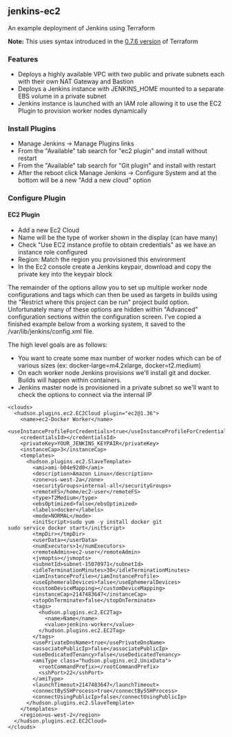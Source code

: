 ## jenkins-ec2

An example deployment of Jenkins using Terraform

__Note:__ This uses syntax introduced in the [0.7.6 version](https://github.com/hashicorp/terraform/blob/v0.7.6/CHANGELOG.md) of Terraform

### Features

* Deploys a highly available VPC with two public and private subnets each with their own NAT Gateway and Bastion
* Deploys a Jenkins instance with JENKINS_HOME mounted to a separate EBS volume in a private subnet
* Jenkins instance is launched with an IAM role allowing it to use the EC2 Plugin to provision worker nodes dynamically


### Install Plugins

* Manage Jenkins -> Manage Plugins links
* From the "Available" tab search for "ec2 plugin" and install without restart
* From the "Available" tab search for "Git plugin" and install with restart
* After the reboot click Manage Jenkins -> Configure System and at the bottom will be a new "Add a new cloud" option

### Configure Plugin

#### EC2 Plugin
* Add a new Ec2 Cloud
* Name will be the type of worker shown in the display (can have many)
* Check "Use EC2 instance profile to obtain credentials" as we have an instance role configured
* Region: Match the region you provisioned this environment
* In the Ec2 console create a Jenkins keypair, download and copy the private key into the keypair block

The remainder of the options allow you to set up multiple worker node configurations and tags which 
can then be used as targets in builds using the "Restrict where this project can be run" project build option. 
Unfortunately many of these options are hidden within "Advanced" configuration sections within the configuration 
screen. I've copied a finished example below from a working system, it saved to the /var/lib/jenkins/config.xml file.
 
The high level goals are as follows:

* You want to create some max number of worker nodes which can be of various sizes (ex: docker-large=m4.2xlarge, docker=t2.medium)
* On each worker node Jenkins provisions we'll install git and docker. Builds will happen within containers.
* Jenkins master node is provisioned in a private subnet so we'll want to check the options to connect via the internal IP

```
<clouds>
  <hudson.plugins.ec2.EC2Cloud plugin="ec2@1.36">
    <name>ec2-Docker Worker</name>
    <useInstanceProfileForCredentials>true</useInstanceProfileForCredentials>
    <credentialsId></credentialsId>
    <privateKey>YOUR_JENKINS_KEYPAIR</privateKey>
    <instanceCap>3</instanceCap>
    <templates>
      <hudson.plugins.ec2.SlaveTemplate>
        <ami>ami-b04e92d0</ami>
        <description>Amazon Linux</description>
        <zone>us-west-2a</zone>
        <securityGroups>internal-all</securityGroups>
        <remoteFS>/home/ec2-user</remoteFS>
        <type>T2Medium</type>
        <ebsOptimized>false</ebsOptimized>
        <labels>docker</labels>
        <mode>NORMAL</mode>
        <initScript>sudo yum -y install docker git
sudo service docker start</initScript>
        <tmpDir></tmpDir>
        <userData></userData>
        <numExecutors>1</numExecutors>
        <remoteAdmin>ec2-user</remoteAdmin>
        <jvmopts></jvmopts>
        <subnetId>subnet-15070971</subnetId>
        <idleTerminationMinutes>30</idleTerminationMinutes>
        <iamInstanceProfile></iamInstanceProfile>
        <useEphemeralDevices>false</useEphemeralDevices>
        <customDeviceMapping></customDeviceMapping>
        <instanceCap>2147483647</instanceCap>
        <stopOnTerminate>false</stopOnTerminate>
        <tags>
          <hudson.plugins.ec2.EC2Tag>
            <name>Name</name>
            <value>jenkins-worker</value>
          </hudson.plugins.ec2.EC2Tag>
        </tags>
        <usePrivateDnsName>true</usePrivateDnsName>
        <associatePublicIp>false</associatePublicIp>
        <useDedicatedTenancy>false</useDedicatedTenancy>
        <amiType class="hudson.plugins.ec2.UnixData">
          <rootCommandPrefix></rootCommandPrefix>
          <sshPort>22</sshPort>
        </amiType>
        <launchTimeout>2147483647</launchTimeout>
        <connectBySSHProcess>true</connectBySSHProcess>
        <connectUsingPublicIp>false</connectUsingPublicIp>
      </hudson.plugins.ec2.SlaveTemplate>
    </templates>
    <region>us-west-2</region>
  </hudson.plugins.ec2.EC2Cloud>
</clouds>
```